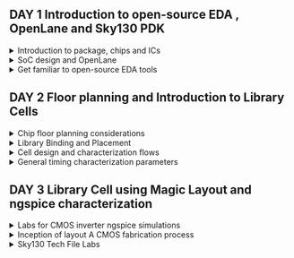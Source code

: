 
## DAY 1 Introduction to open-source EDA , OpenLane and Sky130 PDK


<details>
  
<summary>
Introduction to package, chips and ICs
</summary>

The chip design process begins with conceptualization, where the designers outline the high-level functionality, goals, and specifications of the chip.Processor interfaces all the instructions that are performed on the board(micro-controller).


![image](https://github.com/NharikaVulchi/Advanced-Physical_Design_Using_OpenLane/assets/83216569/2b3cf20b-89a0-402a-b10c-83f26b25a103)

1. Chip is the IC of the board, all the on-board pins are interfaced with the processing unit.
2. PADS are the interface between the signals which mvoe into and outside the chip
3. Core of the chip is Digital Logic Unit where the digital instructions are performed.
4. The chip design is fabricated on silicon, this is called a die

![image](https://github.com/NharikaVulchi/Advanced-Physical_Design_Using_OpenLane/assets/83216569/db38c896-fe93-4a9c-abfd-ba519034f29a)

1. A sample RISC-V SoC is shown in the below figure.
2. PLL, ADC, SRAM's on the chip are the foundry IPs(Intellectual property)
3. macros are the digital units 

![image](https://github.com/NharikaVulchi/Advanced-Physical_Design_Using_OpenLane/assets/83216569/049e4aa9-096e-448a-b74d-514a3440da38)


![image](https://github.com/NharikaVulchi/Advanced-Physical_Design_Using_OpenLane/assets/83216569/5c893594-2d1b-4f11-a151-d4d4e795aeea)



**Introduction to RISC-V**


RISC-V is an open-source instruction set architecture (ISA) designed with simplicity and versatility. It features a modular structure, enabling custom extensions for diverse applications. Its load-store memory model and compact register set streamline execution. Privilege levels ensure secure operation. RISC-V suits embedded systems to high-performance computing, fostering innovation through open collaboration and customization. It is a 64 bit architecture.

Applications to Hardware: There are 3 major steps of how an application can be run on hardware, which are as follows:

Operating System:

Interface between hardware and user.

Compiler

Converts the high level language to respective instruction set which are hardware specific such as MIPS, Intel or RISC-V.

Assembler

Converts the output from compiler, to binary language which are further fed to the hardware.

</details>

<details>
<summary>
SoC design and OpenLane
</summary>


**Introduction to all components of open-source digital ASIC design**

Digital ASIC design basic elements:


1. RTL IP's (Register Transfer Level Intellectual Property ):RTL IPs are pre-designed and pre-verified building blocks of digital logic circuits. These blocks are created using hardware description languages (HDLs) like Verilog or VHDL. RTL IPs can include components such as adders, multiplexers, flip-flops, memory blocks, and more.
2. EDA tools (Electronic Design Automation) : EDA tools are software applications that facilitate the design, analysis, simulation, and verification of electronic circuits and systems. In ASIC design, EDA tools are essential for tasks like RTL synthesis, logic optimization, floor planning, placement, routing, and timing analysis. These tools help automate many aspects of the design process, improve design productivity, and ensure that the ASIC meets its performance and power consumption requirements.
3. PDK Data (process design kits) :Collection of files to model a fabrication process for the EDA tools used to design an IC. Few of them are device models, digital standard cell libraries, I/O libraries.


**Opensource RTL Designs: github, librecores, opencores**

**Opensource EDA tools: QFlow, OpenROAD, OpenLANE**

**Opensource PDK data: Google Skywater130 PDK**

![image](https://github.com/NharikaVulchi/Advanced-Physical_Design_Using_OpenLane/assets/83216569/96edde63-0411-4c58-85cb-cd8b04b2e50c)




**Simplified RTL2GDS flow**

Major steps in RTL to GDS flow are described below:




1. **Synthesis** : Design is translated to circuits made of components which are the logic cells. Eah stndard cell have a regular layout. Cell width is variable and discrete . Each cell has different views which comes with the EDA tools.RTL code is transformed into a gate-level netlist using synthesis tools. These tools map RTL constructs into specific gates and optimize the design for area, power, and speed.

2. **Floor and power planning** : Planning the silicon area on which we fabricate our design to create robust power distribution. Rows, pin locations and routing tracks are designed here. In power planning, power pins are connected to all the cells through power straps, pads and rings.

3. **Placement** : Gate level netlist cells are placed on the rows such that interconnect delay is reduced and to enable better routing. This is done in 2 steps:
       --> Global placement : Finds the optimal positions for all cells, which can nvolve cell overlapping
       --> Detailed placement : Positions are minimally altered to their fixed positions

4. **Clock Tree Synthesis** : After the placement , we deliver clock to all the cell components by creating the clock distribution network. The clock network is in the shape of a tree, with the clock as node and all the elements as leaves. The clock should be delivered to all the cells with minimum skew and latency. Clock Skew means the arrival of time at different cells at different times.

   
![image](https://github.com/NharikaVulchi/Advanced-Physical_Design_Using_OpenLane/assets/83216569/412c6693-771d-446c-b6e4-fdaa40bd18a1)

5. **Routing** : After placing the cells, the next step is signal routing. A valid pattern of horizontal and vertical wires is found to interconnect the cells. The router uses available metal layers defined by EDA. Finite width and pitch is defined for the metal layers. Skywater130 PDK defines 6 different metal layers. Lowest layer is the local interconnect layer, its the titanium nitride layers. The other 5 layers are aluminium layers.Most routers are grid routers. Divide and conquer approach is used for routing


![image](https://github.com/NharikaVulchi/Advanced-Physical_Design_Using_OpenLane/assets/83216569/646822f6-47fa-45b9-90df-0b107e425b31)


6. **Sign off**: After routing the chip undergoes verification process.
     * Physical verification
             --> Design Rule Checking (DRC)
             --> layout vs Schematic (LVS)
     * Timing Verification
             --> Static Timing Analysis (STA)


![image](https://github.com/NharikaVulchi/Advanced-Physical_Design_Using_OpenLane/assets/83216569/0a8cc960-33bc-4af9-b180-54b7d43b4dd8)





**Introduction to OpenLane and striVe Chipsets**

* OpenLane is an open-source digital integrated circuit (IC) design flow and toolchain that helps automate the process of designing and manufacturing custom semiconductor chips or integrated circuits.
  
* Using OpenLane we produce a GDS with no human intervention that has no LVS violations, no DRc violations and no timing violations

* OpenLane is developed as an open-source project, which means that the source code and associated tools are freely available for anyone to use, modify, and contribute to. 
  
* OpenLane automates many of the tasks involved in the IC design process, including synthesis, placement, routing, and more. This automation can significantly reduce the time and effort required to design a custom chip.

* Openlane has different families, one of them is stiVe

  ![image](https://github.com/NharikaVulchi/Advanced-Physical_Design_Using_OpenLane/assets/83216569/6d21b9eb-4cb4-4f61-9070-55a933be9aaa)

* OpenLane can be used to harden macros and chips

* There are 2 modes of operation : automative and interactive

 
**Introduction to OpenLane detailed ASIC design flow**


The below figure depicts OpenLane ASIC design flow

![image](https://github.com/NharikaVulchi/Advanced-Physical_Design_Using_OpenLane/assets/83216569/52e5e502-8322-4237-83f2-cd922df0d03b)


Synthesis Exploration : Best optimisation strategy is decided 


![image](https://github.com/NharikaVulchi/Advanced-Physical_Design_Using_OpenLane/assets/83216569/ad742388-bdfd-491c-8982-77bd14b3c80d)

Design exploration is a major step in Openlane where it tests the design on various metrics. OpenLane runs on 70 designs and compare the results to the best ones.

Testing :

![image](https://github.com/NharikaVulchi/Advanced-Physical_Design_Using_OpenLane/assets/83216569/1969f499-eea0-47a5-88d6-60ece938a8f4)

OpenRoad does the physical implementation: Placement and routing.

Netlist after the optimization is compared to the gate level netlist to ensure that they are functionally equivalent


![image](https://github.com/NharikaVulchi/Advanced-Physical_Design_Using_OpenLane/assets/83216569/736d7883-ee6e-4e2b-907e-795a8c55f264)


RTL Synthesis, Technology Mapping, and Formal Verification:  Yosys (for RTL synthesis), ABC (for technology mapping and formal verification).

Static Timing Analysis:OpenSTA (for static timing analysis).

Floor Planning: init_fp (initial floorplanning), ioPlacer (I/O placement), pdn (power distribution network planning), tapcell (tap cell insertion).

Placement: RePLace (global placement), Resizer (optional for resizing cells), OpenPhySyn (formerly used for placement), OpenDP (detailed placement).

Clock Tree Synthesis: TritonCTS (for clock tree synthesis).

Fill Insertion: OpenDP (for filler placement).

Routing:
   Global Routing: FastRoute or CU-GR (formerly used).
  Detailed Routing: TritonRoute (for detailed routing) or DR-CU (formerly used).

SPEF Extraction: OpenRCX (or SPEF-Extractor, formerly used) for Standard Parasitic Exchange Format (SPEF) extraction.

GDSII Streaming Out: Magic and KLayout (for viewing and editing GDSII files).

Design Rule Checking (DRC) Checks: Magic and KLayout (for DRC checks).

Layout vs. Schematic (LVS) Check: Netgen (for LVS checks).

Antenna Checks: Magic (for antenna checks).

Circuit Validity Checker: CVC (for circuit validity checking).



</details>

<details>
<summary>
Get familiar to open-source EDA tools
</summary>






**Design Preparation Step**


Installing Openlane 

```
cd $HOME
git clone https://github.com/The-OpenROAD-Project/OpenLane --recurse-submodules 
cd OpenLane
make
make test
cd /home/niharika/OpenLane/designs/ci
cp -r * ../
```


Invoking Openlane

```
cd ~/OpenLane
make mount
./flow.tcl -interactive
package require openlane 0.9
prep -design picorv32a
run_synthesis
```


![image](https://github.com/NharikaVulchi/Advanced-Physical_Design_Using_OpenLane/assets/83216569/37769e8a-4334-4cbe-a8da-232d4fe3a6e4)


Viewing the netlist file generated for **picorv32**

![Screenshot from 2023-09-11 15-33-14](https://github.com/NharikaVulchi/Advanced-Physical_Design_Using_OpenLane/assets/83216569/87315fe6-aab7-4161-9765-afdf00dbaad6)


![Screenshot from 2023-09-11 15-32-59](https://github.com/NharikaVulchi/Advanced-Physical_Design_Using_OpenLane/assets/83216569/2cd0464d-7bc9-4cc2-8f10-bcb39580e07d)



![image](https://github.com/NharikaVulchi/Advanced-Physical_Design_Using_OpenLane/assets/83216569/bd5801d5-d333-4ef4-b3f8-10222f9049f9)



We can view the synthesis reports in the following directory:

```
/home/niarika/OpenLane/designs/picorv32a/runs/RUN_2023.09.14_06.35.44/logs/synthesis/1-synthesis.log
```

![Screenshot from 2023-09-14 12-27-03](https://github.com/NharikaVulchi/Advanced-Physical_Design_Using_OpenLane/assets/83216569/3d439a88-81ac-4f25-8ba1-5febf75eb556)


</details>


## DAY 2 Floor planning and Introduction to Library Cells

<details>
<summary>
Chip floor planning considerations
</summary>
  
**Utlization factor and aspect ratio**
1. Width and height of core and die are dependent on the dimension on the logic gates that has to be designed on the chip.
2. We will calculate the area of a netlist and accordingly decide the area of core and die.
3. A core is the section of the die where the fundamental logic design sits
4. A die is a small semiconductor material specimen which encapsulates the core.
5. We place the logic cells inside the core
6. Utilization factor = Area of netlist / Area of core
7. Aspect Ratio =    Height/ Width
8. Aspect ratio is 1, implies that the core is square shaped.
9. A utilization factor of 0.5 to 0.6 isf typical and allows for the necessary design elements and potential future modifications
    

![image](https://github.com/NharikaVulchi/Advanced-Physical_Design_Using_OpenLane/assets/83216569/1fe173ce-eb8c-40f5-80c9-0bbd876685a8)


![image](https://github.com/NharikaVulchi/Advanced-Physical_Design_Using_OpenLane/assets/83216569/01bd0d0c-0ed0-4fe0-ba37-0c8adb66bdad)

![image](https://github.com/NharikaVulchi/Advanced-Physical_Design_Using_OpenLane/assets/83216569/cf397803-176d-4e02-a25c-0c71a4227c89)


**Pre-placed cells**
* Pre-placed cells are an integral part of the physical design process. They are placed manually in the chip layout, along with the interconnect routing to create a physical design that meets performance, power, and area constraints.hese cells typically include standard components such as logic gates, flip-flops, multiplexers, and other building blocks used in digital circuit design.

* Combinational logic that are implemented in common are generalised such that it is placed on the chip, with specific number of input and output pins.


* This helps in multiple implementation of the same circuit when it is used greater number of times.

* Functionality of preplaced cells is implemented only once.
* The arrangement of these IP's in a chip is referred as floorplanning
* There also IPs available which are used as preplaced cells:

 --> Memory

--> Clock-gating cell

--> Comparator

--> MUX
* These Ip's have user defined locations and hence are placed in chip, before automated placement and routing and are called as pre-placed cells.
 
![image](https://github.com/NharikaVulchi/Advanced-Physical_Design_Using_OpenLane/assets/83216569/1bda2c8e-ccd3-4c87-a77d-2e46f29105a9) 

**Decoupling Capacitors**

* swithcing of inputs at the logic cells from 0 to 1 needs to charge the capacitors at the gate, this helps in maintaining the logic level at 1.
* similarly the change in input from 1 to 0 , discharges the capacitor to ground.

* The input voltage of the ciruit should be inside the noise margin of the circuit, to expect a correct output.
* Decoupling capacitor supplies current to the circuit, when needed.
* Their primary role is to decouple the circuit from the power supply, ensuring that the circuit receives the necessary amount of current during transient events, such as switching activities.
* Decoupling capacitors are placed in close proximity to the Ip blocks.

![image](https://github.com/NharikaVulchi/Advanced-Physical_Design_Using_OpenLane/assets/83216569/cd330c4b-2587-45d8-90bc-be0f0afbbdb3)

**Power planning**

* While pre-placed macros or cells can have dedicated decoupling capacitors for local power stability, it's not practical to provide each block or standard cell with its own decap.
* Instead, a well-designed power planning strategy includes creating a power mesh to efficiently distribute power and ground (VDD and VSS) across the entire chip.
* Multiple GND and VDD points are strategically placed throughout the IC layout to ensure even power distribution.
* This even distribution reduces the likelihood of voltage drops and improves the efficiency of power delivery across the chip.
* We will have multiple Vdd and vss lines as shown in the below figure.



![image](https://github.com/NharikaVulchi/Advanced-Physical_Design_Using_OpenLane/assets/83216569/fb5e1b66-8466-4cc5-962b-8151c6d19be2)

**Pin placement**

* Pin placement refers to the process of determining the locations and connections of input and output pins on an integrated circuit (IC) or semiconductor chip. 
* This critical step ensures proper functionality and performance of the chip while considering factors like signal integrity, power distribution, and manufacturing constraints. 
* Pin placement involves optimizing the arrangement of pins to minimize signal delays, reduce power consumption, and simplify the chip's layout for efficient manufacturing and testing.
* Pin placement depends on the inputs and functionality of the netlist
* clk port is the widest port, to make sure that it sees the least resistance


**Floorplanning and placement**

Run the following command 

```
run_floorplan
```

To view the floorplan in magic use

```
cd ~/OpenLane/designs/picorv32a/runs/RUN_2023.09.11_10.01.18/results/floorplan
magic -T /home/niharika/.volare/sky130A/libs.tech/magic/sky130A.tech lef read ../../tmp/merged.nom.lef def read picorv32.def &

```
![Screenshot from 2023-09-11 16-09-52](https://github.com/NharikaVulchi/Advanced-Physical_Design_Using_OpenLane/assets/83216569/f536d1f0-fe81-467e-b580-6eacda6ecc91)





</details>

<details>
<summary>
Library Binding and Placement
</summary>

**Netlist binding and Initial Placement**

* All the logic cells in the netlist are visualised as physical cells with a defined width and height for design
* A library has all the physical cells with each logic functionality with timing and area information.
* Library also has different physical variants of logic cells
* The logic cells of the generated netlist should not be placed over the pre-placed cells.

**Optimized placement**

* Logic cells are placed such that they are close to their respective inputs on the die.
* Optimized placement is done by placing, input flop close to the input port and output close to the output port.
* We estimate the wire length and capacitance and based on that we insert repeaters, if there is a long path from the input port to the flipflop
* Slew is dependent on the capacitance value, higher is the capacitance more is the slew.
* If the distance between the input port and flip-flop is not sufficient to maintain the signal integrity, we add buffers/repeaters in the path to reproduce input signal through the path without any loss of signal.
* The cells which work at very high frequency are made sure to be placed together, so that there is no delay produced from the wires between the logic cells


Optimised placed and routed cell

  ![image](https://github.com/NharikaVulchi/Advanced-Physical_Design_Using_OpenLane/assets/83216569/390f0153-b6ac-4ac3-a20a-d6ead2bccc18)

  
**Placement**

Placement in openlane occurs in two stages: 
1. Global Placement: It finds optimal position for all cells which may not be legal and cells may overlap. Optimization is done through reduction of half parameter wire length[HPWL]. Overlap parameter should also reduce while we run placement.
2. Detailed Placement: It alters the position of cells placed in the global placement step to legalise them

use :

```
  run_placement
```

To view placement:

```
  cd ~/OpenLane/designs/picorv32a/runs/RUN_2023.09.14_10.50.04/results/placement
  magic -T /home/niharika/.volare/sky130A/libs.tech/magic/sky130A.tech lef read ../../tmp/merged.nom.lef def read picorv32.def &
```
  

![image](https://github.com/NharikaVulchi/Advanced-Physical_Design_Using_OpenLane/assets/83216569/c65af9b4-3032-4538-93b9-d1b3e8bf2bc0)

![image](https://github.com/NharikaVulchi/Advanced-Physical_Design_Using_OpenLane/assets/83216569/9af0766e-44a2-43c0-b007-4d45df0f6a50)

![image](https://github.com/NharikaVulchi/Advanced-Physical_Design_Using_OpenLane/assets/83216569/c7874c51-9b69-4e56-89ba-dc266b66e6bc)

**Power ground generation is done post CTS in OpenLane**

</details>


<details>
<summary>
Cell design and characterization flows
</summary>
All the standard cells used in the design are placed in a library. We get a variant of standard cells in terms of functionality, area and power.

Each cell goes through **cell design flow** before being used in our design.

Cell design flow:
1. inputs : PDKs, DRC and LVS rules, Spice models , library and user defined specs.
2. design Step :Circuit design (decide the widths of tranistors) , Layout design (pmos and nmos network graph,Art of layout : Euler's path and stick diagram), Extraction of parasitics, Characterization (timing, noise, power).Stick diagram to layout according to inputs. After the layout, we get a defined library cell with specific height and width.
3. Outputs: CDL (circuit description language), LEF(defines size of the cell), GDSII, extracted SPICE netlist (.cir), timing, noise and power .lib files

**Standard Characterization flow**

1. Read in the model files 
2. Read the extracted spice netlist
3. recognize behaviour of the model
4. Read the sub-circuits of inverter
5. Attach necessary power source (Vdd, GND)
6. Apply the stimulus
7. Provide necessary output capacitance
8. Provide simulation command

We feed the above 8 steps as input the characterisation software GUNA, which gives the timing,noise and power models.

![image](https://github.com/NharikaVulchi/Advanced-Physical_Design_Using_OpenLane/assets/83216569/505e3dc5-e93c-4800-9da7-ae6fd3ff5907)

</details>


<details>
<summary>
General timing characterization parameters
</summary>
  
**Timing threshold** definitions are as follows:

* slew_low_rise_thr  --> 20% value
* slew_high_rise_thr --> 80% value
* slew_low_fall_thr  --> 20% value
* slew_high_fall_thr --> 80% value
* in_rise_thr        --> 50% value
* in_fall_thr        --> 50% value
* out_rise_thr       --> 50% value
* out_fall_thr       --> 50% value

(thr = threshold , in =input, out = output)

**Propogation delay and transition time**

Propogation delay : 

The time difference between when the input reaches 50% of its final value and when the output reaches 50% of its final value. Poor choice of threshold value will lead to negative delay values. If the output comes before the input, we get a negative delay, so we should choose a correct threshold value.


```
Propagation delay = time(out_*_thr) - time(in_*_thr)
```

Slew of the waveform specifies the delay of the wire capacitance. The propogation delay is also dependent on the slew. So to get a correct delay, we have to design the circuit to bring out the right slew

**Transition time**: The time that takes the signal to move between states is the transition time , where the time is measured between 10% and 90% or 20% to 80% of the signal levels.


</details>



## DAY 3 Library Cell using Magic Layout and ngspice characterization

<details>
<summary>
Labs for CMOS inverter ngspice simulations
</summary>


</details>

<details>
<summary>
Inception of layout A CMOS fabrication process
</summary>
</details>

<details>
<summary>
Sky130 Tech File Labs
</summary>
</details>

























